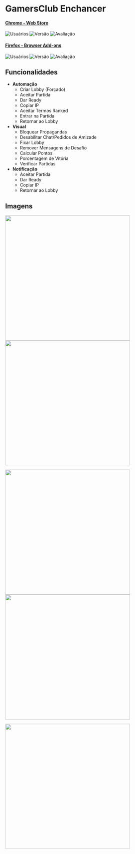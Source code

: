 # GamersClub Enchancer
#### [Chrome - Web Store](https://chrome.google.com/webstore/detail/Gamersclub-Enchancer/ohbhdoglpgeaibbfgifbcknnhcmdnidg)
![Usuários](https://img.shields.io/chrome-web-store/users/ohbhdoglpgeaibbfgifbcknnhcmdnidg?color=blue&label=Usu%C3%A1rios) ![Versão](https://img.shields.io/chrome-web-store/v/ohbhdoglpgeaibbfgifbcknnhcmdnidg?label=Vers%C3%A3o) ![Avaliação](https://img.shields.io/chrome-web-store/stars/ohbhdoglpgeaibbfgifbcknnhcmdnidg?color=blue&label=Avalia%C3%A7%C3%A3o)

#### [Firefox - Browser Add-ons](https://addons.mozilla.org/pt-BR/firefox/addon/gamersclub-enchancer/)
![Usuários](https://img.shields.io/amo/users/gamersclub-enchancer?label=Usu%C3%A1rios&logoColor=blue) ![Versão](https://img.shields.io/amo/v/gamersclub-enchancer?label=Vers%C3%A3o) ![Avaliação](https://img.shields.io/amo/stars/gamersclub-enchancer?color=blue&label=Avalia%C3%A7%C3%A3o)

## **Funcionalidades**
- **Automação**
    - Criar Lobby (Forçado)
    - Aceitar Partida
    - Dar Ready
    - Copiar IP
    - Aceitar Termos Ranked
    - Entrar na Partida
    - Retornar ao Lobby
- **Visual**
    - Bloquear Propagandas
    - Desabilitar Chat/Pedidos de Amizade
    - Fixar Lobby
    - Remover Mensagens de Desafio
    - Calcular Pontos
    - Porcentagem de Vitória
    - Verificar Partidas
- **Notificação**
    - Aceitar Partida
    - Dar Ready
    - Copiar IP
    - Retornar ao Lobby

## **Imagens**
<p float="left">
<img src="https://github.com/thomassolcia/Gamersclub-Enchancer/blob/master/img/1.png" data-canonical-src="https://github.com/thomassolcia/Gamersclub-Enchancer/blob/master/img/1.png" width="400"/>
<img src="https://github.com/thomassolcia/Gamersclub-Enchancer/blob/master/img/2.png" data-canonical-src="https://github.com/thomassolcia/Gamersclub-Enchancer/blob/master/img/2.png" width="400"/>
</p>
<p float="left">
<img src="https://github.com/thomassolcia/Gamersclub-Enchancer/blob/master/img/3.png" data-canonical-src="https://github.com/thomassolcia/Gamersclub-Enchancer/blob/master/img/3.png" width="400"/>
<img src="https://github.com/thomassolcia/Gamersclub-Enchancer/blob/master/img/4.png" data-canonical-src="https://github.com/thomassolcia/Gamersclub-Enchancer/blob/master/img/4.png" width="400"/>
</p>
<p float="left">
<img src="https://github.com/thomassolcia/Gamersclub-Enchancer/blob/master/img/5.png" data-canonical-src="https://github.com/thomassolcia/Gamersclub-Enchancer/blob/master/img/5.png" width="400"/>
</p>
